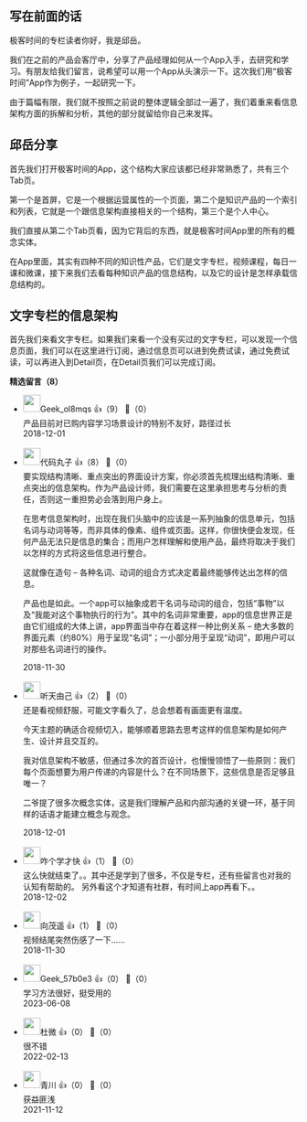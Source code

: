 ## 写在前面的话

极客时间的专栏读者你好，我是邱岳。

我们在之前的产品会客厅中，分享了产品经理如何从一个App入手，去研究和学习。有朋友给我们留言，说希望可以用一个App从头演示一下。这次我们用“极客时间”App作为例子，一起研究一下。

由于篇幅有限，我们就不按照之前说的整体逻辑全部过一遍了，我们着重来看信息架构方面的拆解和分析，其他的部分就留给你自己来发挥。

## 邱岳分享

首先我们打开极客时间的App，这个结构大家应该都已经非常熟悉了，共有三个Tab页。

第一个是首屏，它是一个根据运营属性的一个页面，第二个是知识产品的一个索引和列表，它就是一个跟信息架构直接相关的一个结构，第三个是个人中心。

我们直接从第二个Tab页看，因为它背后的东西，就是极客时间App里的所有的概念实体。

在App里面，其实有四种不同的知识性产品，它们是文字专栏，视频课程，每日一课和微课，接下来我们去看每种知识产品的信息结构，以及它的设计是怎样承载信息结构的。

## 文字专栏的信息架构

首先我们来看文字专栏。如果我们来看一个没有买过的文字专栏，可以发现一个信息页面，我们可以在这里进行订阅，通过信息页可以进到免费试读，通过免费试读，可以再进入到Detail页，在Detail页我们可以完成订阅。
<div><strong>精选留言（8）</strong></div><ul>
<li><img src="" width="30px"><span>Geek_ol8mqs</span> 👍（9） 💬（0）<div>产品目前对已购内容学习场景设计的特别不友好，路径过长</div>2018-12-01</li><br/><li><img src="https://static001.geekbang.org/account/avatar/00/11/b7/79/a74d1e60.jpg" width="30px"><span>代码丸子</span> 👍（8） 💬（0）<div>要实现结构清晰、重点突出的界面设计方案，你必须首先梳理出结构清晰、重点突出的信息架构。作为产品设计师，我们需要在这里承担思考与分析的责任，否则这一重担势必会落到用户身上。

在思考信息架构时，出现在我们头脑中的应该是一系列抽象的信息单元，包括名词与动词等等，而非具体的像素、组件或页面。这样，你很快便会发现，任何产品无法只是信息的集合；而用户怎样理解和使用产品，最终将取决于我们以怎样的方式将这些信息进行整合。

这就像在造句 – 各种名词、动词的组合方式决定着最终能够传达出怎样的信息。

产品也是如此。一个app可以抽象成若干名词与动词的组合，包括“事物”以及“我能对这个事物执行的行为”。其中的名词非常重要，app的信息世界正是由它们组成的大体上讲，app界面当中存在着这样一种比例关系 – 绝大多数的界面元素（约80%）用于呈现“名词”；一小部分用于呈现“动词”，即用户可以对那些名词进行的操作。</div>2018-11-30</li><br/><li><img src="https://static001.geekbang.org/account/avatar/00/0f/8e/8b/38b93ca0.jpg" width="30px"><span>听天由己</span> 👍（2） 💬（0）<div>还是看视频舒服，可能文字看久了，总会想着有画面更有温度。

今天主题的确适合视频切入，能够顺着思路去思考这样的信息架构是如何产生、设计并且交互的。

我对信息架构不敏感，但通过多次的首页设计，也慢慢领悟了一些原则：我们每个页面想要为用户传递的内容是什么？在不同场景下，这些信息是否足够且唯一？

二爷提了很多次概念实体，这是我们理解产品和内部沟通的关键一环，基于同样的话语才能建立概念与观念。</div>2018-12-01</li><br/><li><img src="http://thirdwx.qlogo.cn/mmopen/vi_32/NYfjRelia7DOibtRycUN7jY2ibiboQNhcLzHqUZgTqCwPTUaYYLV4N8iaosvxUXXaibdkV1aa1sBz2PCYtD3ANYlicb0g/132" width="30px"><span>咋个学才快</span> 👍（1） 💬（0）<div>这么快就结束了。。其中还是学到了很多，不仅是专栏，还有些留言也对我的认知有帮助的。
另外看这个才知道有社群，有时间上app再看下。。</div>2018-12-02</li><br/><li><img src="https://static001.geekbang.org/account/avatar/00/0f/93/23/27ab9782.jpg" width="30px"><span>向茂遥</span> 👍（1） 💬（0）<div>视频结尾突然伤感了一下……</div>2018-11-30</li><br/><li><img src="https://thirdwx.qlogo.cn/mmopen/vi_32/DYAIOgq83er57GdibI3V84D4EdJUXe2dmNprumibCwGCH4ibF8OcNr79cmCteNpD4eicJbaIQAtrS5GAPxDzLpB23Q/132" width="30px"><span>Geek_57b0e3</span> 👍（0） 💬（0）<div>学习方法很好，挺受用的</div>2023-06-08</li><br/><li><img src="https://thirdwx.qlogo.cn/mmopen/vi_32/DYAIOgq83eqAVNKZWBEnEf0Qz4SG3ZkkfYsia1L429N64XicGgYiak3jnKaFibibiclNEibWiatJUK5ywTicCsDpPZ1toaw/132" width="30px"><span>杜微</span> 👍（0） 💬（0）<div>很不错</div>2022-02-13</li><br/><li><img src="https://static001.geekbang.org/account/avatar/00/27/1c/85/22a6124d.jpg" width="30px"><span>青川</span> 👍（0） 💬（0）<div>获益匪浅</div>2021-11-12</li><br/>
</ul>